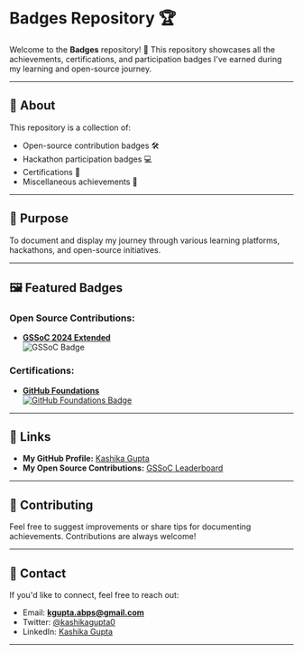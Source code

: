 
# Badges Repository 🏆

Welcome to the **Badges** repository! 🎉 This repository showcases all the achievements, certifications, and participation badges I've earned during my learning and open-source journey.

---

## 📜 About

This repository is a collection of:
- Open-source contribution badges 🛠️
- Hackathon participation badges 💻
- Certifications 📑
- Miscellaneous achievements 🏅

---

## 🚀 Purpose

To document and display my journey through various learning platforms, hackathons, and open-source initiatives.

---

## 🖼️ Featured Badges

### Open Source Contributions:
- **[GSSoC 2024 Extended](https://gssoc.girlscript.tech/leaderboard?year=2024Extd&username=KGupta2601)**  
![GSSoC Badge](https://raw.githubusercontent.com/GSSoC24/Hack-Web3Conf/refs/heads/main/assets/Hack-Web3Conf%202024%20Badge%20(2).png)

### Certifications:
- **[GitHub Foundations](https://www.credly.com/badges/61c5b557-f003-4df4-b56b-b0811800e0fa/public_url)**  
[![GitHub Foundations Badge](https://images.credly.com/size/220x220/images/2bca3e83-0ae6-40ad-8c59-c51c7f74c8f3/image.png)](https://www.credly.com/badges/61c5b557-f003-4df4-b56b-b0811800e0fa/public_url)

---

## 🔗 Links

- **My GitHub Profile:** [Kashika Gupta](https://github.com/kashikaga)
- **My Open Source Contributions:** [GSSoC Leaderboard](https://gssoc.girlscript.tech/leaderboard?year=2024Extd&username=KGupta2601)

---

## 🤝 Contributing

Feel free to suggest improvements or share tips for documenting achievements. Contributions are always welcome! 

---

## 💌 Contact

If you'd like to connect, feel free to reach out:
- Email: **kgupta.abps@gmail.com**  
- Twitter: [@kashikagupta0](https://twitter.com/kashikagupta0)  
- LinkedIn: [Kashika Gupta](https://linkedin.com/in/kashikagupta)

---

